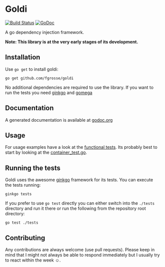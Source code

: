 Goldi
========

[![Build Status](https://secure.travis-ci.org/FGrosse/goldi.png?branch=master)](http://travis-ci.org/FGrosse/goldi)
[![GoDoc](https://godoc.org/github.com/FGrosse/goldi?status.svg)](https://godoc.org/github.com/FGrosse/goldi)

A go dependency injection framework.

**Note: This library is at the very early stages of its development.**

## Installation

Use `go get` to install goldi:
```
go get github.com/fgrosse/goldi
```

No additional dependencies are required to use the library.
If you want to run the tests you need [ginkgo][1] and [gomega][2]

## Documentation

A generated documentation is available at [godoc.org][3]

## Usage

For usage examples have a look at the [functional tests](tests).
Its probably best to start by looking at the [container_test.go](tests/container_test.go).

## Running the tests

Goldi uses the awesome [ginkgo][1] framework for its tests.
You can execute the tests running:
```
ginkgo tests
```

If you prefer to use `go test` directly you can either switch into the `./tests` directory and run it there or
run the following from the repository root directory:
```
go test ./tests
```

## Contributing

Any contributions are always welcome (use pull requests).
Please keep in mind that I might not always be able to respond immediately but I usually try to react within the week ☺.

[1]: http://onsi.github.io/ginkgo/
[2]: http://onsi.github.io/gomega/
[3]: http://godoc.org/github.com/FGrosse/goldi

